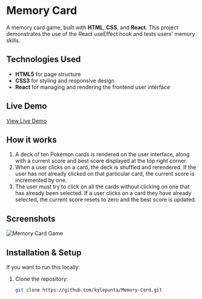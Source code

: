 # Memory Card

A memory card game, built with **HTML**, **CSS**, and **React**. This project demonstrates the use of the React useEffect hook and tests users' memory skills.

## Technologies Used

- **HTML5** for page structure
- **CSS3** for styling and responsive design
- **React** for managing and rendering the frontend user interface

## Live Demo

[View Live Demo](https://kylepokemonmemorycardgame.netlify.app/)

## How it works

1. A deck of ten Pokémon cards is rendered on the user interface, along with a current score and best score displayed at the top right corner.
2. When a user clicks on a card, the deck is shuffled and rerendered. If the user has not already clicked on that particular card, the current score is incremented by one.
3. The user must try to click on all the cards without clicking on one that has already been selected. If a user clicks on a card they have already selected, the current score resets to zero and the best score is updated.

## Screenshots


![Memory Card Game](screenshots/desktop-1.png)


## Installation & Setup

If you want to run this locally:

1. Clone the repository:
   ```bash
   git clone https://github.com/kylepunta/Memory-Card.git
